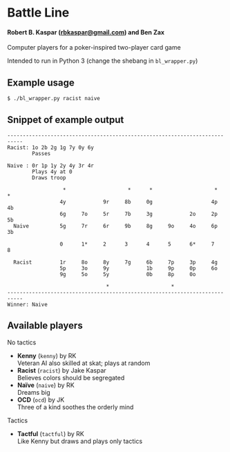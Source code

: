 # Battle Line
#### Robert B. Kaspar (rbkaspar@gmail.com) and Ben Zax

Computer players for a poker-inspired two-player card game

Intended to run in Python 3 (change the shebang in `bl_wrapper.py`)

## Example usage
    $ ./bl_wrapper.py racist naive

## Snippet of example output
    ---------------------------------------------------------------------------
    Racist: 1o 2b 2g 1g 7y 0y 6y
            Passes
    
    Naive : 0r 1p 1y 2y 4y 3r 4r
            Plays 4y at 0
            Draws troop
    
                      *                    *      *                    *      *
                     4y            9r     8b     0g                   4p     4b
                     6g     7o     5r     7b     3g            2o     2p     5b
      Naive          5g     7r     6r     9b     8g     9o     4o     6p     3b
                     
                     0      1*     2      3      4      5      6*     7      8 
                     
      Racist         1r     8o     8y     7g     6b     7p     3p     4g       
                     5p     3o     9y            1b     9p     0p     6o       
                     9g     5o     5y            0b     8p     0o              
                                                                               
                                    *                    *                     
    ---------------------------------------------------------------------------
    Winner: Naive

## Available players
No tactics
* **Kenny** (`kenny`) by RK<br>
  Veteran AI also skilled at skat; plays at random
* **Racist** (`racist`) by Jake Kaspar<br>
  Believes colors should be segregated
* **Naïve** (`naive`) by RK<br>
  Dreams big
* **OCD** (`ocd`) by JK<br>
  Three of a kind soothes the orderly mind

Tactics
* **Tactful** (`tactful`) by RK<br>
  Like Kenny but draws and plays only tactics
